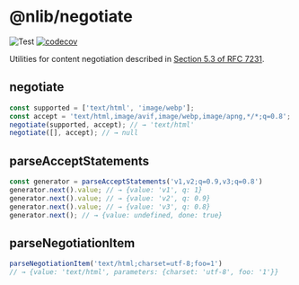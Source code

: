 # @nlib/negotiate

![Test](https://github.com/nlibjs/negotiate/workflows/Test/badge.svg)
[![codecov](https://codecov.io/gh/nlibjs/negotiate/branch/master/graph/badge.svg)](https://codecov.io/gh/nlibjs/negotiate)

Utilities for content negotiation described in [Section 5.3 of RFC 7231].

[Section 5.3 of RFC 7231]: https://www.rfc-editor.org/rfc/rfc7231.html#section-5.3

## negotiate

```typescript
const supported = ['text/html', 'image/webp'];
const accept = 'text/html,image/avif,image/webp,image/apng,*/*;q=0.8';
negotiate(supported, accept); // → 'text/html'
negotiate([], accept); // → null
```

## parseAcceptStatements

```typescript
const generator = parseAcceptStatements('v1,v2;q=0.9,v3;q=0.8')
generator.next().value; // → {value: 'v1', q: 1}
generator.next().value; // → {value: 'v2', q: 0.9}
generator.next().value; // → {value: 'v3', q: 0.8}
generator.next(); // → {value: undefined, done: true}
```

## parseNegotiationItem

```typescript
parseNegotiationItem('text/html;charset=utf-8;foo=1')
// → {value: 'text/html', parameters: {charset: 'utf-8', foo: '1'}}
```
